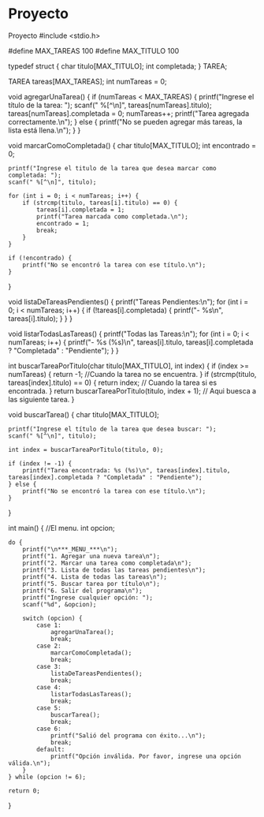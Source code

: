 # Proyecto
Proyecto
#include <stdio.h>

#define MAX_TAREAS 100
#define MAX_TITULO 100

typedef struct {
    char titulo[MAX_TITULO];
    int completada;
} TAREA;

TAREA tareas[MAX_TAREAS];
int numTareas = 0;

void agregarUnaTarea() {
    if (numTareas < MAX_TAREAS) {
        printf("Ingrese el título de la tarea: ");
        scanf(" %[^\n]", tareas[numTareas].titulo);
        tareas[numTareas].completada = 0;
        numTareas++;
        printf("Tarea agregada correctamente.\n");
    } else {
        printf("No se pueden agregar más tareas, la lista está llena.\n");
    }
}

void marcarComoCompletada() {
    char titulo[MAX_TITULO];
    int encontrado = 0;

    printf("Ingrese el titulo de la tarea que desea marcar como completada: ");
    scanf(" %[^\n]", titulo);

    for (int i = 0; i < numTareas; i++) {
        if (strcmp(titulo, tareas[i].titulo) == 0) {
            tareas[i].completada = 1;
            printf("Tarea marcada como completada.\n");
            encontrado = 1;
            break;
        }
    }

    if (!encontrado) {
        printf("No se encontró la tarea con ese título.\n");
    }
}

void listaDeTareasPendientes() {
    printf("Tareas Pendientes:\n");
    for (int i = 0; i < numTareas; i++) {
        if (!tareas[i].completada) {
            printf("- %s\n", tareas[i].titulo);
        }
    }
}

void listarTodasLasTareas() {
    printf("Todas las Tareas:\n");
    for (int i = 0; i < numTareas; i++) {
        printf("- %s (%s)\n", tareas[i].titulo, tareas[i].completada ? "Completada" : "Pendiente");
    }
}

int buscarTareaPorTitulo(char titulo[MAX_TITULO], int index) {
    if (index >= numTareas) {
        return -1; //Cuando la tarea no se encuentra.
    }
    if (strcmp(titulo, tareas[index].titulo) == 0) {
        return index; // Cuando la tarea si es encontrada.
    }
    return buscarTareaPorTitulo(titulo, index + 1); // Aqui buesca a las siguiente tarea.
}

void buscarTarea() {
    char titulo[MAX_TITULO];

    printf("Ingrese el título de la tarea que desea buscar: ");
    scanf(" %[^\n]", titulo);

    int index = buscarTareaPorTitulo(titulo, 0);

    if (index != -1) {
        printf("Tarea encontrada: %s (%s)\n", tareas[index].titulo, tareas[index].completada ? "Completada" : "Pendiente");
    } else {
        printf("No se encontró la tarea con ese título.\n");
    }
}

int main() {   //El menu.
    int opcion;

    do {
        printf("\n***_MENU_***\n");
        printf("1. Agregar una nueva tarea\n");
        printf("2. Marcar una tarea como completada\n");
        printf("3. Lista de todas las tareas pendientes\n");
        printf("4. Lista de todas las tareas\n");
        printf("5. Buscar tarea por título\n");
        printf("6. Salir del programa\n");
        printf("Ingrese cualquier opción: ");
        scanf("%d", &opcion);

        switch (opcion) {
            case 1:
                agregarUnaTarea();
                break;
            case 2:
                marcarComoCompletada();
                break;
            case 3:
                listaDeTareasPendientes();
                break;
            case 4:
                listarTodasLasTareas();
                break;
            case 5:
                buscarTarea();
                break;
            case 6:
                printf("Salió del programa con éxito...\n");
                break;
            default:
                printf("Opción inválida. Por favor, ingrese una opción válida.\n");
        }
    } while (opcion != 6);

    return 0;
}
